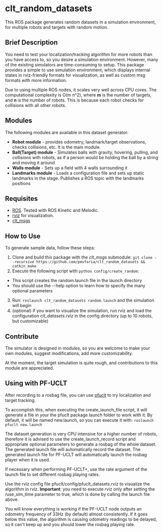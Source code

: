 # clt\_random\_datasets

This ROS package generates random datasets in a simulation environment, for multiple robots and targets with random motion.

## Brief Description

You need to test your localization/tracking algorithm for more robots than you have access to, so you desire a simulation environment. However, many of the existing simulators are time-consuming to setup. This package provides a simple to use simulation environment, which displays internal states in rviz-friendly formats for visualization, as well as custom msg formats with more information.

Due to using multiple ROS nodes, it scales very well across CPU cores. The computational complexity is O(m n^2), where **m** is the number of targets, and **n** is the number of robots. This is because each robot checks for collisions with all other robots.

## Modules

The following modules are available in this dataset generator:

* **Robot module** - provides odometry, landmark/target observations, checks collisions, etc. It is the main module.
* **Ball(Target) module** - Simulates balls with gravity, hovering, pulling, and collisions with robots, as if a person would be holding the ball by a string and moving it around
* **Walls module** - Sets up a field with 4 walls surrounding it
* **Landmarks module** - Loads a configuration file and sets up static landmarks in the stage. Publishes a ROS topic with the landmarks positions

## Requisites

* [ROS](https://www.ros.org). Tested with ROS Kinetic and Melodic.
* [rviz](https://wiki.ros.org/rviz) for visualization.
* [clt_msgs](https://github.com/pmvfaria/clt_msgs)

## How to Use

To generate sample data, follow these steps:

1. Clone and build this package with the *clt\_msgs* submodule:
`git clone --recursive https://github.com/pmvfaria/clt_random_datasets && catkin_make`
2. Execute the following script with `python config/create_random`:
  * This script creates the random.launch file in the launch directory
  * You should use the --help option to learn how to specify the many optional parameters
3. Run: `roslaunch clt_random_datasets random.launch` and the simulation will begin
4. (optional) if you want to visualize the simulation, run rviz and load the configuration *clt_datasets.rviz* in the config directory (up to 10 robots, but customizable)

## Contribute

The simulator is designed in modules, so you are welcome to make your own modules, suggest modifications, add more customizability.

At the moment, the target simulation is quite rough, and contributions to this module are appreciated.

## Using with PF-UCLT

After recording to a rosbag file, you can use [pfuclt](https://github.com/pmvfaria/pfuclt) to try localization and target tracking.

To accomplish this, when executing the create\_launch\_file script, it will generate a file in your the pfuclt package launch folder to work with it. By default, it will be named new.launch, so you can execute it with: `roslaunch pfuclt new.launch`

The dataset generation is very CPU intensive for a higher number of robots, therefore it is advised to use the create\_launch\_record script and appropriate optional parameters to generate a rosbag of the whole dataset. The generated launch file will automatically record the dataset. The generated launch file for PF-UCLT will automatically launch the rosbag player when it is used.

If necessary when performing PF-UCLT+, use the rate argument of the launch file to set different rosbag playing rates.

Use the rviz config file pfuclt/config/pfuclt_datasets.rviz to visualize the algorithm in rviz. **Important**: you need to execute rviz only after setting the /use_sim_time parameter to true, which is done by calling the launch file above.

You will know everything is working if the PF-UCLT node outputs an odometry frequency of 33Hz (by default) almost consistently. If it goes below this value, the algorithm is causing odometry readings to be delayed, so it can't keep up and you should lower the rosbag playing rate.
